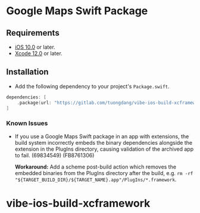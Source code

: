 # Google Maps Swift Package

## Requirements
* [iOS 10.0](https://wikipedia.org/wiki/IOS_10) or later.
* [Xcode 12.0](https://developer.apple.com/xcode) or later.

## Installation
- Add the following dependency to your project's `Package.swift`.

```swift
dependencies: [
    .package(url: "https://gitlab.com/tuongdang/vibe-ios-build-xcframework.git", .upToNextMinor(from: "1.0.0"))
]
```

### Known Issues
- If you use a Google Maps Swift package in an app with extensions, the build system incorrectly embeds the binary dependencies alongside the extension in the PlugIns directory, causing validation of the archived app to fail. (69834549) (FB8761306)

    **Workaround:** Add a scheme post-build action which removes the embedded binaries from the PlugIns directory after the build, e.g. `rm -rf "${TARGET_BUILD_DIR}/${TARGET_NAME}.app"/PlugIns/*.framework`.

# vibe-ios-build-xcframework
